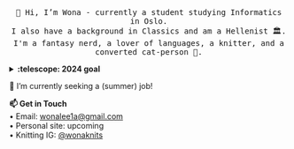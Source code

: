 
<p align="center">
  <samp>
    👋 Hi, I’m Wona - currently a student studying Informatics in Oslo. 
    <br>I also have a background in Classics and am a Hellenist 🏛️.
    <br>I'm a fantasy nerd, a lover of languages, a knitter, and a converted cat-person 💞️.
    <br>
  </samp>
</p>

<details>
  <summary><b>:telescope: 2024 goal</b></summary>
  I am currently working on a hobby project called hexametron - a tool that analyzes dactylic hexameter in Ancient Greek. I'm hoping to develop this project with a GUI and cool features. I also want to learn a new language ⭐. And get a summer job. 
</details>

🌱 I’m currently seeking a (summer) job!


<p align="left">
  <b>
    📫 Get in Touch
  </b>
    <br>• Email: <a href="mailto:wonalee1a@gmail.com">wonalee1a@gmail.com</a>
    <br>• Personal site: upcoming
    <br>• Knitting IG: <a href="https://instagram.com/wonaknits">@wonaknits</a>
</p>

<!---
wonalee/wonalee is a ✨ special ✨ repository because its `README.md` (this file) appears on your GitHub profile.
You can click the Preview link to take a look at your changes.
--->
